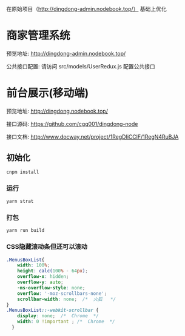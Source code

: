在原始项目（http://dingdong-admin.nodebook.top/）  基础上优化


<!--
 * @Author: 崔国强
 * @Date: 2019-12-02 17:25:40
 * @LastEditTime: 2019-12-02 17:28:42
 * @LastEditors: Please set LastEditors
 * @Description: 说明文档
 * @FilePath: \umi-admin\README.md
 -->
# 商家管理系统
预览地址: http://dingdong-admin.nodebook.top/


公共接口配置:  请访问 src/models/UserRedux.js 配置公共接口

# 前台展示(移动端)
预览地址: http://dingdong.nodebook.top/

接口源码: https://github.com/cgq001/dingdong-node

接口文档: http://www.docway.net/project/1RegDIiCClF/1RegN4RuBJA


## 初始化
```
cnpm install
```

### 运行
```
yarn strat
```

### 打包
```
yarn run build
```
### CSS隐藏滚动条但还可以滚动
```css
.MenusBoxList{
    width: 100%;
    height: calc(100% - 64px);
    overflow-x: hidden;
    overflow-y: auto;
    -ms-overflow-style: none; 
    overflow: '-moz-scrollbars-none';
    scrollbar-width: none;  /*  火狐   */
}
.MenusBoxList::-webkit-scrollbar {
    display: none;  /*  Chrome  */
    width: 0 !important ; /*  Chrome  */
  }
```
